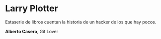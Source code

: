 # Larry Plotter

Estaserie de libros cuentan la historia de un hacker de los que hay pocos.

**Alberto Casero**, Git Lover

